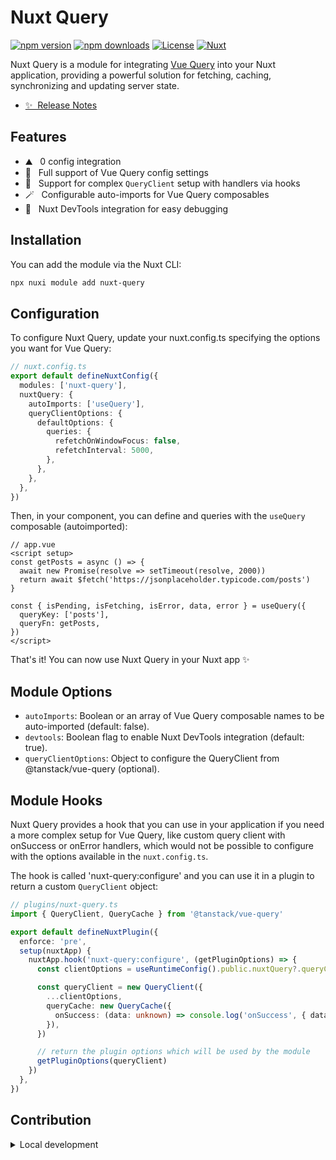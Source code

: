 # Nuxt Query

[![npm version][npm-version-src]][npm-version-href]
[![npm downloads][npm-downloads-src]][npm-downloads-href]
[![License][license-src]][license-href]
[![Nuxt][nuxt-src]][nuxt-href]

Nuxt Query is a module for integrating [Vue Query](https://tanstack.com/query/latest/docs/framework/vue/overview) into your Nuxt application, providing a powerful solution for fetching, caching, synchronizing and updating server state.

- [✨ &nbsp;Release Notes](/CHANGELOG.md)
<!-- - [🏀 Online playground](https://stackblitz.com/github/your-org/nuxt-query?file=playground%2Fapp.vue) -->
<!-- - [📖 &nbsp;Documentation](https://example.com) -->

## Features

<!-- Highlight some of the features your module provide here -->
- ⛰ &nbsp; 0 config integration
- 🚠 &nbsp; Full support of Vue Query config settings
- 🌲 &nbsp; Support for complex `QueryClient` setup with handlers via hooks
- 🪄 &nbsp; Configurable auto-imports for Vue Query composables
- 🧩 &nbsp; Nuxt DevTools integration for easy debugging

## Installation

You can add the module via the Nuxt CLI:

```bash
npx nuxi module add nuxt-query
```

## Configuration

To configure Nuxt Query, update your nuxt.config.ts  specifying the options you want for Vue Query:

```typescript
// nuxt.config.ts
export default defineNuxtConfig({
  modules: ['nuxt-query'],
  nuxtQuery: {
    autoImports: ['useQuery'],
    queryClientOptions: {
      defaultOptions: {
        queries: {
          refetchOnWindowFocus: false,
          refetchInterval: 5000,
        },
      },
    },
  },
})
```

Then, in your component, you can define and queries with the `useQuery` composable (autoimported):

```vue
// app.vue
<script setup>
const getPosts = async () => {
  await new Promise(resolve => setTimeout(resolve, 2000))
  return await $fetch('https://jsonplaceholder.typicode.com/posts')
}

const { isPending, isFetching, isError, data, error } = useQuery({
  queryKey: ['posts'],
  queryFn: getPosts,
})
</script>
```

That's it! You can now use Nuxt Query in your Nuxt app ✨

## Module Options

- `autoImports`: Boolean or an array of Vue Query composable names to be auto-imported (default: false).
- `devtools`: Boolean flag to enable Nuxt DevTools integration (default: true).
- `queryClientOptions`: Object to configure the QueryClient from @tanstack/vue-query (optional).

## Module Hooks

Nuxt Query provides a hook that you can use in your application if you need a more complex setup for Vue Query, like custom query client with onSuccess or onError handlers, which would not be possible to configure with the options available in the `nuxt.config.ts`.

The hook is called 'nuxt-query:configure' and you can use it in a plugin to return a custom `QueryClient` object:

```typescript
// plugins/nuxt-query.ts
import { QueryClient, QueryCache } from '@tanstack/vue-query'

export default defineNuxtPlugin({
  enforce: 'pre',
  setup(nuxtApp) {
    nuxtApp.hook('nuxt-query:configure', (getPluginOptions) => {
      const clientOptions = useRuntimeConfig().public.nuxtQuery?.queryClientOptions || {}

      const queryClient = new QueryClient({
        ...clientOptions,
        queryCache: new QueryCache({
          onSuccess: (data: unknown) => console.log('onSuccess', { data }),
        }),
      })

      // return the plugin options which will be used by the module
      getPluginOptions(queryClient)
    })
  },
})
```

## Contribution

<details>
  <summary>Local development</summary>
  
  ```bash
  # Install dependencies
  npm install
  
  # Generate type stubs
  npm run dev:prepare
  
  # Develop with the playground
  npm run dev
  
  # Build the playground
  npm run dev:build
  
  # Run ESLint
  npm run lint
  
  # Run Vitest
  npm run test
  npm run test:watch
  
  # Release new version
  npm run release
  ```

</details>


<!-- Badges -->
[npm-version-src]: https://img.shields.io/npm/v/nuxt-query/latest.svg?style=flat&colorA=020420&colorB=00DC82
[npm-version-href]: https://npmjs.com/package/nuxt-query

[npm-downloads-src]: https://img.shields.io/npm/dm/nuxt-query.svg?style=flat&colorA=020420&colorB=00DC82
[npm-downloads-href]: https://npm.chart.dev/nuxt-query

[license-src]: https://img.shields.io/npm/l/nuxt-query.svg?style=flat&colorA=020420&colorB=00DC82
[license-href]: https://npmjs.com/package/nuxt-query

[nuxt-src]: https://img.shields.io/badge/Nuxt-020420?logo=nuxt.js
[nuxt-href]: https://nuxt.com
